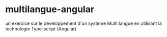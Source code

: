 # multilangue-angular
un exercice sur le développement d'un système Multi langue en utilisant la technologie Type-script (Angular)
